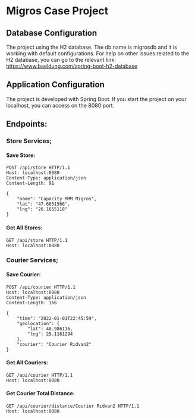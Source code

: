 # Migros Case Project

## Database Configuration
The project using the H2 database. The db name is migrosdb and it is working with default configurations.
For help on other issues related to the H2 database, you can go to the relevant link:
https://www.baeldung.com/spring-boot-h2-database


## Application Configuration
The project is developed with Spring Boot. If you start the project on your localhost, 
you can access on the 8080 port. 

## Endpoints:

### Store Services;

#### Save Store:
````
POST /api/store HTTP/1.1
Host: localhost:8080
Content-Type: application/json
Content-Length: 91

{
    "name": "Capacity MMM Migros",
    "lat": "47.6651566",
    "lng": "26.1655118"
}
````

#### Get All Stores:
````
GET /api/store HTTP/1.1
Host: localhost:8080
````


### Courier Services;

#### Save Courier:
````
POST /api/courier HTTP/1.1
Host: localhost:8080
Content-Type: application/json
Content-Length: 166

{
    "time": "2022-01-01T22:45:59",
    "geolocation": {        
        "lat": 40.986116,
        "lng": 29.1161294
    },
    "courier": "Courier Rıdvan2"
}
````

#### Get All Couriers:
````
GET /api/courier HTTP/1.1
Host: localhost:8080
````

#### Get Courier Total Distance:
````
GET /api/courier/distance/Courier Rıdvan2 HTTP/1.1
Host: localhost:8080
````

